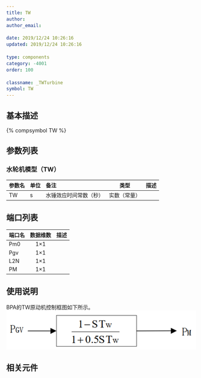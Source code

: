 ```yaml
---
title: TW
author:
author_email:

date: 2019/12/24 10:26:16
updated: 2019/12/24 10:26:16

type: components
category: -4001
order: 100

classname: _TWTurbine
symbol: TW
---
```


## 基本描述

{% compsymbol TW %}

## 参数列表
### 水轮机模型（TW）
| 参数名 | 单位 | 备注 | 类型 | 描述 |
| :--- | :--- | :--- | :--: | :--- |
| TW | s | 水锤效应时间常数（秒） | 实数（常量） |  |


## 端口列表

| 端口名 | 数据维数 | 描述 |
| :--- | :--:  | :--- |
| Pm0 | 1×1 | |
| Pgv | 1×1 | |
| L2N | 1×1 | |
| PM | 1×1 | |

## 使用说明
BPA的TW原动机控制框图如下所示。
![等效图](comp_Governors/TW.png)

## 相关元件

